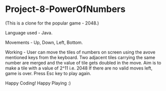 # Project-8-PowerOfNumbers

(This is a clone for the popular game - 2048.)

Language used - Java.

Movements - Up, Down, Left, Bottom.

Working -
User can move the tiles of numbers on screen using the avove mentioned keys from the keyboard.
Two adjacent tiles carrying the same number are merged and the value of tile gets doubled in the move.
Aim is to make a tile with a value of 2^11 i.e. 2048
If there are no valid moves left, game is over.
Press Esc key to play again.

Happy Coding!
Happy Playing :)
